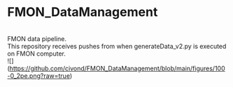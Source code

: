 # FMON_DataManagement
<br> FMON data pipeline. 
<br> This repository receives pushes from when generateData_v2.py is executed on FMON computer.
<br>
![] (https://github.com/civond/FMON_DataManagement/blob/main/figures/100-0_2pe.png?raw=true)


